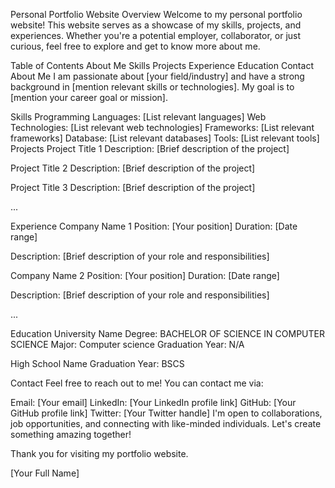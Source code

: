 
Personal Portfolio Website
Overview
Welcome to my personal portfolio website! This website serves as a showcase of my skills, projects, and experiences. Whether you're a potential employer, collaborator, or just curious, feel free to explore and get to know more about me.

Table of Contents
About Me
Skills
Projects
Experience
Education
Contact
About Me
I am passionate about [your field/industry] and have a strong background in [mention relevant skills or technologies]. My goal is to [mention your career goal or mission].

Skills
Programming Languages: [List relevant languages]
Web Technologies: [List relevant web technologies]
Frameworks: [List relevant frameworks]
Database: [List relevant databases]
Tools: [List relevant tools]
Projects
Project Title 1
Description: [Brief description of the project]

Project Title 2
Description: [Brief description of the project]

Project Title 3
Description: [Brief description of the project]

...

Experience
Company Name 1
Position: [Your position]
Duration: [Date range]

Description: [Brief description of your role and responsibilities]

Company Name 2
Position: [Your position]
Duration: [Date range]

Description: [Brief description of your role and responsibilities]

...

Education
University Name
Degree: BACHELOR OF SCIENCE IN COMPUTER SCIENCE
Major: Computer science
Graduation Year: N/A

High School Name
Graduation Year: BSCS

Contact
Feel free to reach out to me! You can contact me via:

Email: [Your email]
LinkedIn: [Your LinkedIn profile link]
GitHub: [Your GitHub profile link]
Twitter: [Your Twitter handle]
I'm open to collaborations, job opportunities, and connecting with like-minded individuals. Let's create something amazing together!

Thank you for visiting my portfolio website.

[Your Full Name]
